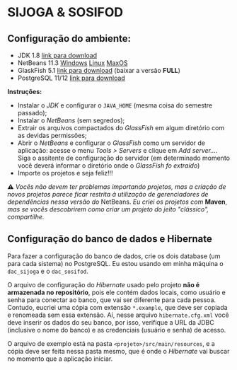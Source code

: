 
# SIJOGA & SOSIFOD

## Configuração do ambiente:

- JDK 1.8 [link para download](https://www.oracle.com/java/technologies/javase/javase-jdk8-downloads.html)
- NetBeans 11.3 [Windows](https://downloads.apache.org/netbeans/netbeans/11.3/Apache-NetBeans-11.3-bin-windows-x64.exe) [Linux](https://downloads.apache.org/netbeans/netbeans/11.3/Apache-NetBeans-11.3-bin-linux-x64.sh) [MaxOS](https://downloads.apache.org/netbeans/netbeans/11.3/Apache-NetBeans-11.3-bin-macosx.dmg)
- GlaskFish 5.1 [link para download](https://projects.eclipse.org/projects/ee4j.glassfish/downloads) (baixar a versão **FULL**)
- PostgreSQL 11/12 [link para download](https://www.postgresql.org/download/)

**Instruções:**
- Instalar o *JDK* e configurar o `JAVA_HOME` (mesma coisa do semestre passado);
- Instalar o *NetBeans* (sem segredos);
- Extrair os arquivos compactados do *GlassFish* em algum diretório com as devidas permissões;
- Abrir o *NetBeans* e configurar o *GlassFish* como um servidor de aplicação: acesse o menu *Tools > Servers* e clique em *Add server...*. Siga o assitente de configuração do servidor (em determinado momento você deverá informar o diretório onde o *GlassFish fo extraído*)
- Importe os projetos e seja feliz!!!

:warning: *Vocês não devem ter problemas importando projetos, mas a criação de novos projetos parece ficar restrita à utilização de gerenciadores de dependências nessa versão do* NetBeans. *Eu criei os projetos com* **Maven**, *mas se vocês descobrirem como criar um projeto do jeito "clássico", compartilhe.*

## Configuração do banco de dados e Hibernate

Para fazer a configuração do banco de dados, crie os dois database (um para cada sistema) no PostgreSQL. Eu estou usando em minha máquina o `dac_sijoga` e o `dac_sosifod`.

O arquivo de configuração do *Hibernate* usado pelo projeto **não é armazenada no repositório**, pois ele contém dados locais, como usuário e senha para conectar ao banco, que vai ser diferente para cada pessoa. Contudo, eucriei uma cópia com extensão `*.example`, que deve ser copiada e renomeada sem essa extensão. Aí, nesse arquivo `hibernate.cfg.xml` você deve inserir os dados do seu banco, por isso, verifique a URL da JDBC (inclusive o nome do banco) e as credenciais (usuário e senha) de acesso.

O arquivo de exemplo está na pasta `<projeto>/src/main/resources`, e a cópia deve ser feita nessa pasta mesmo, que é onde o *Hibernate* vai buscar no momento que a aplicação iniciar.
